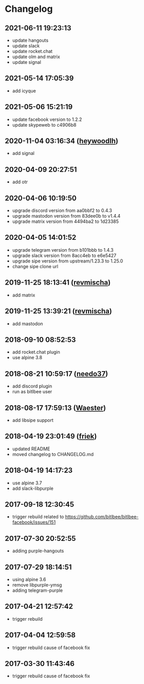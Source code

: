 # Changelog

## 2021-06-11 19:23:13
- update hangouts
- update slack
- update rocket.chat
- update olm and matrix
- update signal

## 2021-05-14 17:05:39
- add icyque

## 2021-05-06 15:21:19
- update facebook version to 1.2.2
- update skypeweb to c4906b8

## 2020-11-04 03:16:34 ([heywoodlh](https://github.com/heywoodlh))
- add signal

## 2020-04-09 20:27:51
- add otr

## 2020-04-06 10:19:50
- upgrade discord version from aa0bbf2 to 0.4.3
- upgrade mastodon version from 83dee0b to v1.4.4
- upgrade matrix version from 4494ba2 to 1d23385

## 2020-04-05 14:01:52
- upgrade telegram version from b101bbb to 1.4.3
- upgrade slack version from 8acc4eb to e6e5427
- upgrade sipe version from upstream/1.23.3 to 1.25.0
- change sipe clone url

## 2019-11-25 18:13:41 ([revmischa](https://github.com/revmischa))
- add matrix

## 2019-11-25 13:39:21 ([revmischa](https://github.com/revmischa))
- add mastodon

## 2018-09-10 08:52:53
- add rocket.chat plugin
- use alpine 3.8

## 2018-08-21 10:59:17 ([needo37](https://github.com/needo37))
- add discord plugin
- run as bitlbee user

## 2018-08-17 17:59:13 ([Waester](https://github.com/Waester))
- add libsipe support

## 2018-04-19 23:01:49 ([friek](https://github.com/friek))
- updated README
- moved changelog to CHANGELOG.md

## 2018-04-19 14:17:23
- use alpine 3.7
- add slack-libpurple

## 2017-09-18 12:30:45
- trigger rebuild related to https://github.com/bitlbee/bitlbee-facebook/issues/151

## 2017-07-30 20:52:55
- adding purple-hangouts

## 2017-07-29 18:14:51
- using alpine 3.6
- remove libpurple-ymsg
- adding telegram-purple

## 2017-04-21 12:57:42
- trigger rebuild

## 2017-04-04 12:59:58
- trigger rebuild cause of facebook fix

## 2017-03-30 11:43:46
- trigger rebuild cause of facebook fix